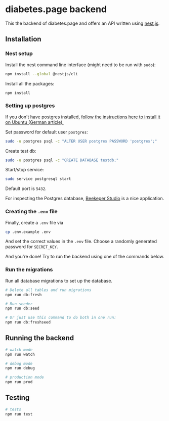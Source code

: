 # diabetes.page backend

This the backend of diabetes.page and offers an API written using [nest.js](https://nestjs.com/).

## Installation

### Nest setup

Install the nest command line interface (might need to be run with `sudo`):

```bash
npm install --global @nestjs/cli
```

Install all the packages:

```bash
npm install
```

### Setting up postgres

If you don't have postgres installed, [follow the instructions here to install it on Ubuntu (German article).](https://www.digitalocean.com/community/tutorials/how-to-install-and-use-postgresql-on-ubuntu-18-04-de)

Set password for default user `postgres`:

```bash
sudo -u postgres psql -c "ALTER USER postgres PASSWORD 'postgres';"
```

Create test db:

```bash
sudo -u postgres psql -c "CREATE DATABASE testdb;"
```

Start/stop service:

```bash
sudo service postgresql start
```

Default port is `5432`.

For inspecting the Postgres database, [Beekeper Studio](https://www.beekeeperstudio.io/) is a nice application.

### Creating the `.env` file

Finally, create a `.env` file via

```bash
cp .env.example .env
```

And set the correct values in the `.env` file. Choose a randomly generated password for `SECRET_KEY`.

And you're done! Try to run the backend using one of the commands below.

### Run the migrations

Run all database migrations to set up the database.

```bash
# Delete all tables and run migrations
npm run db:fresh

# Run seeder 
npm run db:seed

# Or just use this command to do both in one run:
npm run db:freshseed
```

## Running the backend

```bash
# watch mode
npm run watch

# debug mode
npm run debug

# production mode
npm run prod
```

## Testing

```bash
# tests
npm run test
```
